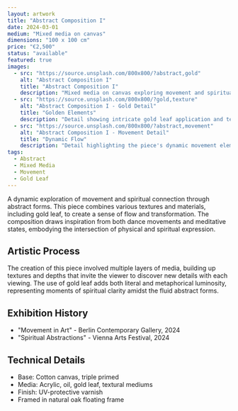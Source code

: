 ```yaml
---
layout: artwork
title: "Abstract Composition I"
date: 2024-03-01
medium: "Mixed media on canvas"
dimensions: "100 x 100 cm"
price: "€2,500"
status: "available"
featured: true
images:
  - src: "https://source.unsplash.com/800x800/?abstract,gold"
    alt: "Abstract Composition I"
    title: "Abstract Composition I"
    description: "Mixed media on canvas exploring movement and spirituality, 2024"
  - src: "https://source.unsplash.com/800x800/?gold,texture"
    alt: "Abstract Composition I - Gold Detail"
    title: "Golden Elements"
    description: "Detail showing intricate gold leaf application and texture"
  - src: "https://source.unsplash.com/800x800/?abstract,movement"
    alt: "Abstract Composition I - Movement Detail"
    title: "Dynamic Flow"
    description: "Detail highlighting the piece's dynamic movement elements"
tags:
  - Abstract
  - Mixed Media
  - Movement
  - Gold Leaf
---
```


A dynamic exploration of movement and spiritual connection through abstract forms. This piece combines various textures and materials, including gold leaf, to create a sense of flow and transformation. The composition draws inspiration from both dance movements and meditative states, embodying the intersection of physical and spiritual expression.

## Artistic Process

The creation of this piece involved multiple layers of media, building up textures and depths that invite the viewer to discover new details with each viewing. The use of gold leaf adds both literal and metaphorical luminosity, representing moments of spiritual clarity amidst the fluid abstract forms.

## Exhibition History

- "Movement in Art" - Berlin Contemporary Gallery, 2024
- "Spiritual Abstractions" - Vienna Arts Festival, 2024

## Technical Details

- Base: Cotton canvas, triple primed
- Media: Acrylic, oil, gold leaf, textural mediums
- Finish: UV-protective varnish
- Framed in natural oak floating frame
